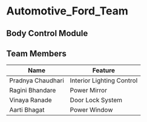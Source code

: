 # Automotive_Ford_Team

## Body Control Module 

## Team Members 
| Name | Feature  |
| --- | --- |
|Pradnya Chaudhari | Interior Lighting Control |
|Ragini Bhandare | Power Mirror |
|Vinaya Ranade | Door Lock System |
|Aarti Bhagat | Power Window |
